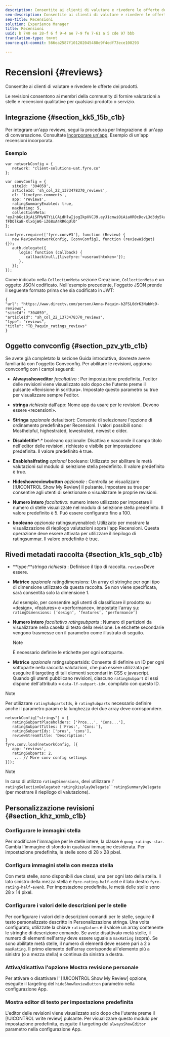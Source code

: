 ```yaml
---
description: Consentite ai clienti di valutare e rivedere le offerte dei prodotti.
seo-description: Consentite ai clienti di valutare e rivedere le offerte dei prodotti.
seo-title: Recensioni
solution: Experience Manager
title: Recensioni
uuid: b 740 ee 28-f 6 f 9-4 ae 7-9 fe 7-61 a 5 cde 97 bbb
translation-type: tm+mt
source-git-commit: 566ea2587f101202045488e9f4edf73ece100293

---
```



# Recensioni {#reviews}

Consentite ai clienti di valutare e rivedere le offerte dei prodotti.

Le revisioni consentono ai membri della community di fornire valutazioni a stelle e recensioni qualitative per qualsiasi prodotto o servizio.

## Integrazione {#section_kk5_15b_c1b}

Per integrare un'app reviews, segui la procedura per Integrazione di un'app di conversazione. Consultate [Incorporare un'app](/help/implementation/c-livefyre-identity-comp/t-using-studio-to-connect-your-social-apps-to-your-livefyre-implementation.md). Esempio di un'app recensioni incorporata.

### Esempio

```
var networkConfig = { 
   network: "client-solutions-uat.fyre.co" 
}; 
  
var convConfig = { 
   siteId: '304059', 
   articleId: 'sh_col_22_1373478370_reviews', 
   el: 'livefyre-comments', 
   app: 'reviews', 
   ratingSummaryEnabled: true, 
   maxRating: 5, 
   collectionMeta: 'eyJhbGciOiAiSFMyNTYiLCAidHlwIjogIkpXVCJ9.eyJ1cmwiOiAiaHR0cDovL3d3dy5kaXJlY3R2LmNvbS9wZXJzb24vQW5uYS1QYXF1aW4tYjJGU0wwZHJLM051YldjOS1yZXZpZXdzIiwgInNpdGVJZCI6ICIzMDQwNTkiLCAiYXJ0aWNsZUlkIjogInNoX2NvbF8yMl8xMzczNDc4MzcwX3Jldmlld3MiLCAidHlwZSI6ICJyZXZpZXdzIiwgInRpdGxlIjogIlRCX1BhcXVpbl9yYXRpbmdzX3Jldmlld3MifQ.hes3KMwygCG-fFDQlkaB-XlxGjW6-iZ68xA4RRGqUl0' 
}; 
  
Livefyre.require(['fyre.conv#3'], function (Review) { 
   new Review(networkConfig, [convConfig], function (reviewWidget) {}); 
   auth.delegate({ 
      login: function (callback) { 
         callback(null,{livefyre:'<userauthtoken>'}); 
      }, 
   }); 
});
```

Come indicato nella `CollectionMeta` sezione Creazione, `CollectionMeta` è un oggetto JSON codificato. Nell'esempio precedente, l'oggetto JSON prende il seguente formato prima che sia codificato in JWT:

```
{ 
"url": "https://www.directv.com/person/Anna-Paquin-b2FSL0drK3NubWc9-reviews",  
"siteId": "304059",  
"articleId": "sh_col_22_1373478370_reviews",  
"type": "reviews",  
"title": "TB_Paquin_ratings_reviews" 
}
```

## Oggetto convconfig {#section_pzv_ytb_c1b}

Se avete già completato la sezione Guida introduttiva, dovreste avere familiarità con l'oggetto Convconfig. Per abilitare le revisioni, aggiorna convconfig con i campi seguenti:

* **Alwaysshoweditor** *facoltativo* : Per impostazione predefinita, l'editor delle revisioni viene visualizzato solo dopo che l'utente preme il pulsante «Revisione in scrittura». Impostate questo parametro su true per visualizzare sempre l'editor.

* **stringa** *richiesta* dall'app: Nome app da usare per le revisioni. Devono essere «recensioni».

* **Stringa** *opzionale* defaultsort: Consente di selezionare l'opzione di ordinamento predefinita per Recensioni. I valori possibili sono: Mosthelpful, highestrated, lowestrated, newest e older.

* **Disabletitle***:* booleano opzionale: Disattiva e nasconde il campo titolo nell'editor delle revisioni, richiesto e visibile per impostazione predefinita. Il valore predefinito è true.

* **Enablehalfrating** *optional* booleano: Utilizzato per abilitare le metà valutazioni sul modulo di selezione stella predefinito. Il valore predefinito è true.

* **Hideshowreviewbutton** *opzionale* : Controlla se visualizzare [!UICONTROL Show My Review] il pulsante. Impostare su true per consentire agli utenti di selezionare o visualizzare le proprie revisioni.

* **Numero intero** *facoltativo:* numero intero utilizzato per impostare il numero di stelle visualizzate nel modulo di selezione stella predefinito. Il valore predefinito è 5. Può essere configurato fino a 100.

* **booleano** *opzionale* ratingsunyenabled: Utilizzato per mostrare la visualizzazione di riepilogo valutazioni sopra l'app Recensioni. Questa operazione deve essere attivata per utilizzare il riepilogo di ratingsummar. Il valore predefinito è true.

## Rivedi metadati raccolta {#section_k1s_sqb_c1b}

* **type:***stringa richiesta* : Definisce il tipo di raccolta. `reviews`Deve essere.

* **Matrice** *opzionale* ratingdimensions: Un array di stringhe per ogni tipo di dimensione utilizzato da questa raccolta. Se non viene specificata, sarà consentita solo la dimensione 1.

   Ad esempio, per consentire agli utenti di classificare il prodotto su «design», «features» e «performance», impostate l'array su: `ratingDimensions: [‘design’, ‘features’, ‘performance’]`

* **Numero intero** *facoltativo ratingsubparts* : Numero di partizioni da visualizzare nella casella di testo della revisione. Le etichette secondarie vengono trasmesse con il parametro come illustrato di seguito.

   >[!NOTE]
   >È necessario definire le etichette per ogni sottoparte.

* **Matrice** *opzionale* ratingsubpartsids: Consente di definire un ID per ogni sottoparte nella raccolta valutazioni, che può essere utilizzata per eseguire il targeting di tali elementi secondari in CSS e javascript. Quando gli utenti pubblicano revisioni, ciascuno `ratingSubpart` di essi dispone dell'attributo « `data-lf-subpart-id`», compilato con questo ID.

>[!NOTE]
>
>Per utilizzare `ratingSubpartsIds`, è `ratingSubparts` necessario definire anche il parametro param e la lunghezza dei due array deve corrispondere.

```
networkConfig["strings"] = { 
   ratingSubpartPlaceholders: ['Pros...', 'Cons...'], 
   ratingSubpartTitles: ['Pros:', 'Cons:'], 
   ratingSubpartIds: ['pros', 'cons'], 
   reviewStreamTitle: 'Description:' 
} 
fyre.conv.load(networkConfig, [{ 
   app: 'reviews', 
   ratingSubparts: 2, 
    ... // More conv config settings 
}]);
```

>[!NOTE]
>
>In caso di utilizzo `ratingDimensions`, devi utilizzare l' `ratingSelectionDelegate`e `ratingDisplayDelegate``ratingSummaryDelegate` (per mostrare il riepilogo di valutazione).

## Personalizzazione revisioni {#section_khz_xmb_c1b}

### Configurare le immagini stella

Per modificare l'immagine per le stelle intere, la classe è `goog-ratings-star`. Cambia l'immagine di sfondo in qualsiasi immagine desiderata. Per impostazione predefinita, le stelle sono di 28 x 28 pixel.

### Configura immagini stella con mezza stella

Con metà stelle, sono disponibili due classi, una per ogni lato della stella. Il lato sinistro della mezza stella è `fyre-rating-half-odd` e il lato destro `fyre-rating-half-even`è. Per impostazione predefinita, le metà delle stelle sono 28 x 14 pixel.

### Configurare i valori delle descrizioni per le stelle

Per configurare i valori delle descrizioni comandi per le stelle, seguire il testo personalizzato descritto in Personalizzazione stringa. Una volta configurato, utilizzate la chiave `ratingValues` e il valore un array contenente le stringhe di descrizione comando. Se avete disattivato metà stelle, il numero di elementi nell'array deve essere uguale a `maxRating` (sopra). Se sono abilitate metà stelle, il numero di elementi deve essere pari a 2 x `maxRating`. Il primo elemento dell'array corrisponde all'elemento più a sinistra (o a mezza stella) e continua da sinistra a destra.

### Attiva/disattiva l'opzione Mostra revisione personale

Per attivare o disattivare l' [!UICONTROL Show My Review] opzione, eseguite il targeting del `hideShowReviewButton` parametro nella configurazione App.

### Mostra editor di testo per impostazione predefinita

L'editor delle revisioni viene visualizzato solo dopo che l'utente preme il [!UICONTROL write review] pulsante. Per visualizzare questo modulo per impostazione predefinita, eseguite il targeting del `alwaysShowEditor` parametro nella configurazione App.
